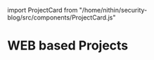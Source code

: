 import ProjectCard from "/home/nithin/security-blog/src/components/ProjectCard.js"


# WEB based Projects

<ProjectCard 
  title="Vidyanidhi School Project" 
  description="A web-based project using the MERN stack to develop a school website." 
  githubLink="https://github.com/BLOCK-PROGRAMR/School_pro" 
/>

<ProjectCard 
  title="Rapid Food" 
  description="A food delivery app designed for quick and efficient service." 
  githubLink="https://github.com/BLOCK-PROGRAMR/RapidFood" 
/>

<ProjectCard 
  title="Connecting" 
  description="A real-time platform to connect workers with clients, eliminating brokers and middlemen." 
  githubLink="https://github.com/BLOCK-PROGRAMR/LetsConnect" 
/>

<ProjectCard 
  title="Multiplayer Game" 
  description="A multiplayer game platform where users can play multiple games simultaneously." 
  githubLink="https://github.com/BLOCK-PROGRAMR/Multiplayergame" 
/>

<ProjectCard 
  title="Weather API" 
  description="An application that provides real-time weather data using an external API." 
  githubLink="https://github.com/BLOCK-PROGRAMR/weather" 
/>

<ProjectCard 
  title="Currency Converter API" 
  description="A currency converter that allows you to convert between multiple currencies in real-time." 
  githubLink="https://github.com/BLOCK-PROGRAMR/ExchangeApi" 
/>
